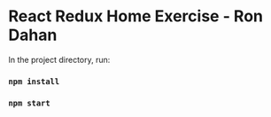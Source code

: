# React Redux Home Exercise - Ron Dahan

In the project directory, run:

### `npm install`
### `npm start`
